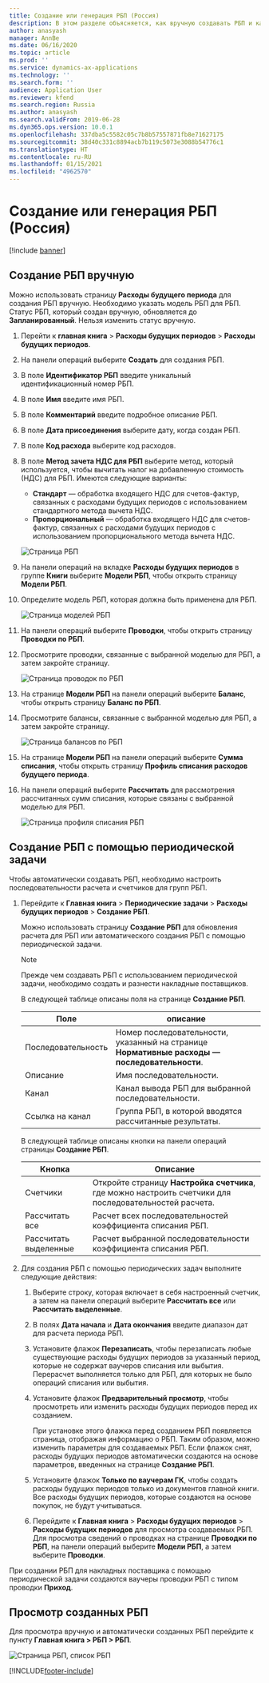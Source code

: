 ```yaml
---
title: Создание или генерация РБП (Россия)
description: В этом разделе объясняется, как вручную создавать РБП и как их генерировать с помощью периодической задачи.
author: anasyash
manager: AnnBe
ms.date: 06/16/2020
ms.topic: article
ms.prod: ''
ms.service: dynamics-ax-applications
ms.technology: ''
ms.search.form: ''
audience: Application User
ms.reviewer: kfend
ms.search.region: Russia
ms.author: anasyash
ms.search.validFrom: 2019-06-28
ms.dyn365.ops.version: 10.0.1
ms.openlocfilehash: 337dba5c5582c05c7b8b57557871fb8e71627175
ms.sourcegitcommit: 38d40c331c8894acb7b119c5073e3088b54776c1
ms.translationtype: HT
ms.contentlocale: ru-RU
ms.lasthandoff: 01/15/2021
ms.locfileid: "4962570"
---
```

# <a name="create-or-generate-deferrals-russia"></a>Создание или генерация РБП (Россия)

[!include [banner](../includes/banner.md)]

## <a name="manually-create-deferrals"></a>Создание РБП вручную

Можно использовать страницу **Расходы будущего периода** для создания РБП вручную. Необходимо указать модель РБП для РБП. Статус РБП, который создан вручную, обновляется до **Запланированный**. Нельзя изменить статус вручную.

1. Перейти к **главная книга** \> **Расходы будущих периодов** \> **Расходы будущих периодов**.
2. На панели операций выберите **Создать** для создания РБП.
3. В поле **Идентификатор РБП** введите уникальный идентификационный номер РБП.
4. В поле **Имя** введите имя РБП.
5. В поле **Комментарий** введите подробное описание РБП.
6. В поле **Дата присоединения** выберите дату, когда создан РБП.
7. В поле **Код расхода** выберите код расходов.
8. В поле **Метод зачета НДС для РБП** выберите метод, который используется, чтобы вычитать налог на добавленную стоимость (НДС) для РБП. Имеются следующие варианты:

    - **Стандарт** — обработка входящего НДС для счетов-фактур, связанных с расходами будущих периодов с использованием стандартного метода вычета НДС.
    - **Пропорциональный** — обработка входящего НДС для счетов-фактур, связанных с расходами будущих периодов с использованием пропорционального метода вычета НДС.

    ![Страница РБП](media/rus-create-generate-deferrals-01.png)

9. На панели операций на вкладке **Расходы будущих периодов** в группе **Книги** выберите **Модели РБП**, чтобы открыть страницу **Модели РБП**.
10. Определите модель РБП, которая должна быть применена для РБП.

    ![Страница моделей РБП](media/rus-create-generate-deferrals-02.png)

11. На панели операций выберите **Проводки**, чтобы открыть страницу **Проводки по РБП**.
12. Просмотрите проводки, связанные с выбранной моделью для РБП, а затем закройте страницу.

    ![Страница проводок по РБП](media/rus-create-generate-deferrals-03.png)

13. На странице **Модели РБП** на панели операций выберите **Баланс**, чтобы открыть страницу **Баланс по РБП**.
14. Просмотрите балансы, связанные с выбранной моделью для РБП, а затем закройте страницу.

    ![Страница балансов по РБП](media/rus-create-generate-deferrals-04.png)

15. На странице **Модели РБП** на панели операций выберите **Сумма списания**, чтобы открыть страницу **Профиль списания расходов будущего периода**.
16. На панели операций выберите **Рассчитать** для рассмотрения рассчитанных сумм списания, которые связаны с выбранной моделью для РБП.

    ![Страница профиля списания РБП](media/rus-create-generate-deferrals-05.png)

## <a name="generate-deferrals-by-using-a-periodic-task"></a>Создание РБП с помощью периодической задачи

Чтобы автоматически создавать РБП, необходимо настроить последовательности расчета и счетчиков для групп РБП.

1. Перейдите к **Главная книга** \> **Периодические задачи** \> **Расходы будущих периодов** \> **Создание РБП**.

    Можно использовать страницу **Создание РБП** для обновления расчета для РБП или автоматического создания РБП с помощью периодической задачи.

    > [!NOTE]
    > Прежде чем создавать РБП с использованием периодической задачи, необходимо создать и разнести накладные поставщиков.

    В следующей таблице описаны поля на странице **Создание РБП**.

    | Поле             | описание                                                                       |
    |-------------------|-----------------------------------------------------------------------------------|
    | Последовательность          | Номер последовательности, указанный на странице **Нормативные расходы — последовательности**. |
    | Описание       | Имя последовательности.                                                                |
    | Канал           | Канал вывода РБП для выбранной последовательности.                            |
    | Ссылка на канал | Группа РБП, в которой вводятся рассчитанные результаты.                     |

    В следующей таблице описаны кнопки на панели операций страницы **Создание РБП**.

    | Кнопка           | Описание                                                                               |
    |------------------|-------------------------------------------------------------------------------------------|
    | Счетчики         | Откройте страницу **Настройка счетчика**, где можно настроить счетчики для последовательностей расчета. |
    | Рассчитать все    | Расчет всех последовательностей коэффициента списания РБП.                                   |
    | Рассчитать выделенные | Расчет выбранной последовательности коэффициента списания РБП.                               |

2. Для создания РБП с помощью периодических задач выполните следующие действия:

    1. Выберите строку, которая включает в себя настроенный счетчик, а затем на панели операций выберите **Рассчитать все** или **Рассчитать выделенные**.
    2. В полях **Дата начала** и **Дата окончания** введите диапазон дат для расчета периода РБП.
    3. Установите флажок **Перезаписать**, чтобы перезаписать любые существующие расходы будущих периодов за указанный период, которые не содержат ваучеров списания или выбытия. Перерасчет выполняется только для РБП, для которых не было операций списания или выбытия.
    4. Установите флажок **Предварительный просмотр**, чтобы просмотреть или изменить расходы будущих периодов перед их созданием.

        При установке этого флажка перед созданием РБП появляется страница, отображая информацию о РБП. Таким образом, можно изменить параметры для создаваемых РБП. Если флажок снят, расходы будущих периодов автоматически создаются на основе параметров, введенных на странице **Создание РБП**.

    5. Установите флажок **Только по ваучерам ГК**, чтобы создать расходы будущих периодов только из документов главной книги. Все расходы будущих периодов, которые создаются на основе покупок, не будут учитываться.
    6. Перейдите к **Главная книга** \> **Расходы будущих периодов** \> **Расходы будущих периодов** для просмотра создаваемых РБП. Для просмотра сведений о проводках на странице **Проводки по РБП**, на панели операций выберите **Модели РБП**, а затем выберите **Проводки**.

При создании РБП для накладных поставщика с помощью периодической задачи создаются ваучеры проводки РБП с типом проводки **Приход**.

## <a name="view-created-deferrals"></a>Просмотр созданных РБП

Для просмотра вручную и автоматически созданных РБП перейдите к пункту **Главная книга > РБП > РБП**.

![Страница РБП, список РБП](media/6_Deferrals.png)


[!INCLUDE[footer-include](../../includes/footer-banner.md)]